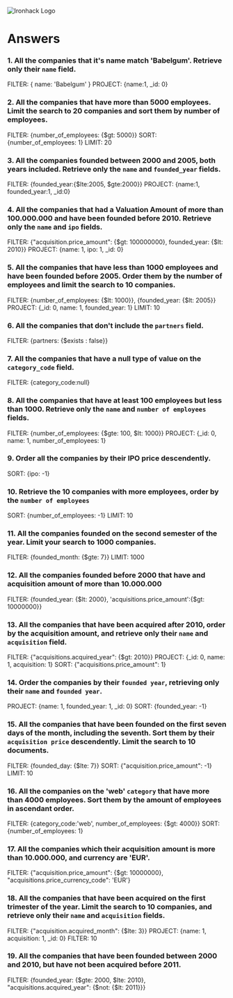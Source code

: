 ![Ironhack Logo](https://i.imgur.com/1QgrNNw.png)

# Answers

### 1. All the companies that it's name match 'Babelgum'. Retrieve only their `name` field.
FILTER: { name: 'Babelgum' } PROJECT: {name:1, _id: 0}

### 2. All the companies that have more than 5000 employees. Limit the search to 20 companies and sort them by **number of employees**.
FILTER: {number_of_employees: {$gt: 5000}} SORT: {number_of_employees: 1} LIMIT: 20

### 3. All the companies founded between 2000 and 2005, both years included. Retrieve only the `name` and `founded_year` fields.
FILTER: {founded_year:{$lte:2005, $gte:2000}} PROJECT: {name:1, founded_year:1, _id:0}

### 4. All the companies that had a Valuation Amount of more than 100.000.000 and have been founded before 2010. Retrieve only the `name` and `ipo` fields.
FILTER: {"acquisition.price_amount": {$gt: 100000000}, founded_year: {$lt: 2010}} PROJECT: {name: 1, ipo: 1, _id: 0}

### 5. All the companies that have less than 1000 employees and have been founded before 2005. Order them by the number of employees and limit the search to 10 companies.
FILTER: {number_of_employees: {$lt: 1000}}, {founded_year: {$lt: 2005}} PROJECT: {_id: 0, name: 1, founded_year: 1} LIMIT: 10

### 6. All the companies that don't include the `partners` field.
FILTER: {partners: {$exists : false}}

### 7. All the companies that have a null type of value on the `category_code` field.
FILTER: {category_code:null}

### 8. All the companies that have at least 100 employees but less than 1000. Retrieve only the `name` and `number of employees` fields.
FILTER: {number_of_employees: {$gte: 100, $lt: 1000}} PROJECT: {_id: 0, name: 1, number_of_employees: 1}

### 9. Order all the companies by their IPO price descendently.
SORT: {ipo: -1}

### 10. Retrieve the 10 companies with more employees, order by the `number of employees`
SORT: {number_of_employees: -1} LIMIT: 10

### 11. All the companies founded on the second semester of the year. Limit your search to 1000 companies.
FILTER: {founded_month: {$gte: 7}} LIMIT: 1000

### 12. All the companies founded before 2000 that have and acquisition amount of more than 10.000.000
FILTER: {founded_year: {$lt: 2000}, 'acquisitions.price_amount':{$gt: 10000000}}

### 13. All the companies that have been acquired after 2010, order by the acquisition amount, and retrieve only their `name` and `acquisition` field.
FILTER: {"acquisitions.acquired_year": {$gt: 2010}} PROJECT: {_id: 0, name: 1, acquisition: 1} SORT: {"acquisitions.price_amount": 1}

### 14. Order the companies by their `founded year`, retrieving only their `name` and `founded year`.
PROJECT: {name: 1, founded_year: 1, _id: 0} SORT: {founded_year: -1}

### 15. All the companies that have been founded on the first seven days of the month, including the seventh. Sort them by their `acquisition price` descendently. Limit the search to 10 documents.
FILTER: {founded_day: {$lte: 7}} SORT: {"acquisition.price_amount": -1} LIMIT: 10

### 16. All the companies on the 'web' `category` that have more than 4000 employees. Sort them by the amount of employees in ascendant order.
FILTER: {category_code:'web', number_of_employees: {$gt: 4000}} SORT: {number_of_employees: 1}

### 17. All the companies which their acquisition amount is more than 10.000.000, and currency are 'EUR'.
FILTER: {"acquisition.price_amount": {$gt: 10000000}, "acquisitions.price_currency_code": 'EUR'}

### 18. All the companies that have been acquired on the first trimester of the year. Limit the search to 10 companies, and retrieve only their `name` and `acquisition` fields.
FILTER: {"acquisition.acquired_month": {$lte: 3}} PROJECT: {name: 1, acquisition: 1, _id: 0} FILTER: 10

### 19. All the companies that have been founded between 2000 and 2010, but have not been acquired before 2011.
FILTER: {founded_year: {$gte: 2000, $lte: 2010}, "acquisitions.acquired_year": {$not: {$lt: 2011}}}
